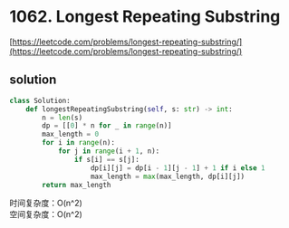 # 1062. Longest Repeating Substring
[https://leetcode.com/problems/longest-repeating-substring/](https://leetcode.com/problems/longest-repeating-substring/)


## solution

```python
class Solution:
    def longestRepeatingSubstring(self, s: str) -> int:
        n = len(s)
        dp = [[0] * n for _ in range(n)]
        max_length = 0
        for i in range(n):
            for j in range(i + 1, n):
                if s[i] == s[j]:
                    dp[i][j] = dp[i - 1][j - 1] + 1 if i else 1
                    max_length = max(max_length, dp[i][j])
        return max_length
```
时间复杂度：O(n^2) <br>
空间复杂度：O(n^2)
